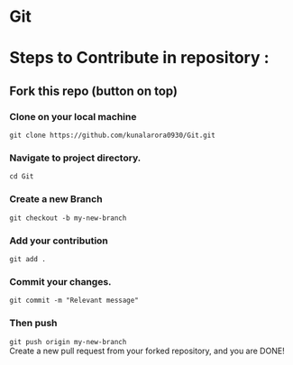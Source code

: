# Git

# Steps to Contribute in repository :

## Fork this repo (button on top)
### Clone on your local machine<br>
`git clone https://github.com/kunalarora0930/Git.git`

### Navigate to project directory.
`cd Git`
### Create a new Branch
`git checkout -b my-new-branch`
### Add your contribution
`git add .`
### Commit your changes.
`git commit -m "Relevant message"`
### Then push
`git push origin my-new-branch`<br>
Create a new pull request from your forked repository, and you are DONE!



